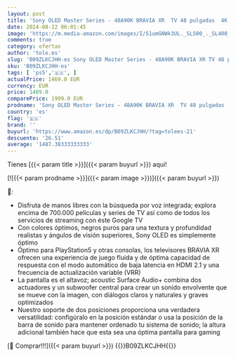 ```yaml
---
layout: post
title: 'Sony OLED Master Series - 48A90K BRAVIA XR  TV 48 pulgadas  4K HDR 120Hz y HDMI 2.1 óptimo para PS5  Smart TV  Google   Dolby Vision-Atmos  Pantalla Triluminos Pro'
date: 2024-08-22 06:01:45
image: 'https://m.media-amazon.com/images/I/51umGNWk3UL._SL500_._SL400_.jpg'
comments: true
category: ofertas
author: 'tole.es'
slug: 'B09ZLKCJHH-es Sony OLED Master Series - 48A90K BRAVIA XR TV 48 pulgadas...'
sku: 'B09ZLKCJHH-es'
tags: [ 'ps5','🇪🇸', ]
actualPrice: 1469.0 EUR
currency: EUR
price: 1469.0
comparePrice: 1999.0 EUR
prodname: 'Sony OLED Master Series - 48A90K BRAVIA XR  TV 48 pulgadas  4K HDR 120Hz y HDMI 2.1 óptimo para PS5  Smart TV  Google   Dolby Vision-Atmos  Pantalla Triluminos Pro'
country: 'es'
flag: '🇪🇸'
brand: ''
buyurl: 'https://www.amazon.es/dp/B09ZLKCJHH/?tag=tolees-21'
descuento: '26.51'
average: '1487.38333333333'
---
```


Tienes [{{< param title >}}]({{< param buyurl >}}) aqui!

[![{{< param prodname >}}]({{< param image >}})]({{< param buyurl >}})

🔎:

- Disfruta de manos libres con la búsqueda por voz integrada; explora encima de 700.000 películas y series de TV así como de todos los servicios de streaming con éste Google TV
- Con colores óptimos, negros puros para una textura y profundidad realistas y ángulos de visión superiores, Sony OLED es simplemente óptimo
- Óptimo para PlayStation5 y otras consolas, los televisores BRAVIA XR ofrecen una experiencia de juego fluida y de óptima capacidad de respuesta con el modo automático de baja latencia en HDMI 2.1 y una frecuencia de actualización variable (VRR)
- La pantalla es el altavoz; acoustic Surface Audio+ combina dos actuadores y un subwoofer central para crear un sonido envolvente que se mueve con la imagen, con diálogos claros y naturales y graves optimizados
- Nuestro soporte de dos posiciones proporciona una verdadera versatilidad: configúralo en la posición estándar o usa la posición de la barra de sonido para mantener ordenado tu sistema de sonido; la altura adicional también hace que esta sea una óptima pantalla para gaming

[🛒 Comprar!!!]({{< param buyurl >}})
{{<world>}}B09ZLKCJHH{{</world>}}
